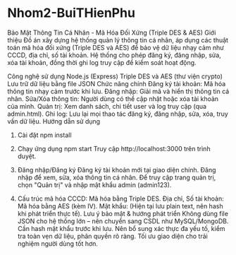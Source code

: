 # Nhom2-BuiTHienPhu
Bảo Mật Thông Tin Cá Nhân - Mã Hóa Đối Xứng (Triple DES & AES)
Giới thiệu
Đồ án xây dựng hệ thống quản lý thông tin cá nhân, áp dụng các thuật toán mã hóa đối xứng (Triple DES và AES) để bảo vệ dữ liệu nhạy cảm như CCCD, địa chỉ, số tài khoản. Hệ thống cho phép đăng ký, đăng nhập, sửa, xóa tài khoản, đồng thời ghi log truy cập để kiểm soát hoạt động.

Công nghệ sử dụng
Node.js (Express)
Triple DES và AES (thư viện crypto)
Lưu trữ dữ liệu bằng file JSON
Chức năng chính
Đăng ký tài khoản: Mã hóa thông tin nhạy cảm trước khi lưu.
Đăng nhập: Giải mã và hiển thị thông tin cá nhân.
Sửa/Xóa thông tin: Người dùng có thể cập nhật hoặc xóa tài khoản của mình.
Quản trị: Xem danh sách, chi tiết user và log truy cập (qua admin.html).
Ghi log: Lưu lại mọi thao tác đăng ký, đăng nhập, sửa, xóa, truy vấn dữ liệu.
Hướng dẫn sử dụng
1. Cài đặt
npm install
2. Chạy ứng dụng
npm start
Truy cập http://localhost:3000 trên trình duyệt.

3. Đăng nhập/Đăng ký
Đăng ký tài khoản mới tại giao diện chính.
Đăng nhập để xem, sửa, xóa thông tin cá nhân.
Để truy cập trang quản trị, chọn "Quản trị" và nhập mật khẩu admin (admin123).
4. Cấu trúc mã hóa
CCCD: Mã hóa bằng Triple DES.
Địa chỉ, Số tài khoản: Mã hóa bằng AES (kèm IV).
Mật khẩu: (Hiện tại lưu plain text, nên hash khi phát triển thực tế).
Lưu ý bảo mật & hướng phát triển
Không dùng file JSON cho hệ thống lớn – nên chuyển sang CSDL như MySQL/MongoDB.
Cần hash mật khẩu trước khi lưu.
Nên bổ sung xác thực đa yếu tố, kiểm tra toàn vẹn dữ liệu, phân quyền rõ ràng.
Tối ưu giao diện cho trải nghiệm người dùng tốt hơn.
